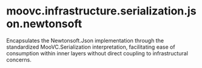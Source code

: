 # moovc.infrastructure.serialization.json.newtonsoft
Encapsulates the Newtonsoft.Json implementation through the standardized MooVC.Serialization interpretation, facilitating ease of consumption within inner layers without direct coupling to infrastructural concerns.
